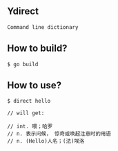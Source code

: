 ## Ydirect
```
Command line dictionary
```

## How to build?
```
$ go build
```

## How to use?
```
$ direct hello

// will get:

// int. 喂；哈罗
// n. 表示问候， 惊奇或唤起注意时的用语
// n. (Hello)人名；(法)埃洛
```